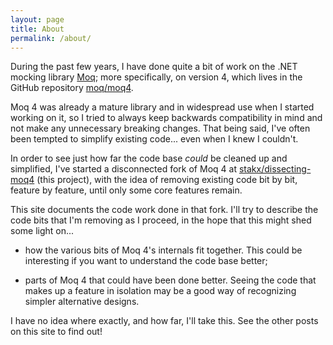 ```yaml
---
layout: page
title: About
permalink: /about/
---
```


During the past few years, I have done quite a bit of work on the .NET
mocking library [Moq](https://github.com/moq); more specifically, on
version 4, which lives in the GitHub repository [moq/moq4](https://github.com/moq/moq4).

Moq 4 was already a mature library and in widespread use when I started
working on it, so I tried to always keep backwards compatibility in mind
and not make any unnecessary breaking changes. That being said, I've
often been tempted to simplify existing code... even when I knew I
couldn't.

In order to see just how far the code base _could_ be cleaned up and
simplified, I've started a disconnected fork of Moq 4 at
[stakx/dissecting-moq4](https://github.com/stakx/dissecting-moq4) (this
project), with the idea of removing existing code bit by bit, feature
by feature, until only some core features remain.

This site documents the code work done in that fork. I'll try to
describe the code bits that I'm removing as I proceed, in the hope that
this might shed some light on...

 * how the various bits of Moq 4's internals fit together. This could be
   interesting if you want to understand the code base better;

 * parts of Moq 4 that could have been done better. Seeing the code that
   makes up a feature in isolation may be a good way of recognizing
   simpler alternative designs.

I have no idea where exactly, and how far, I'll take this. See the
other posts on this site to find out!